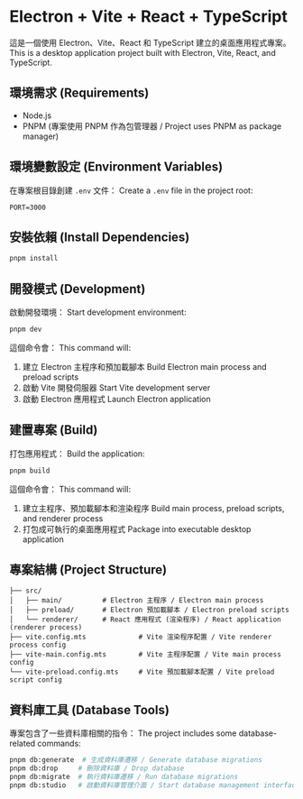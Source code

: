 # Electron + Vite + React + TypeScript

這是一個使用 Electron、Vite、React 和 TypeScript 建立的桌面應用程式專案。
This is a desktop application project built with Electron, Vite, React, and TypeScript.

## 環境需求 (Requirements)

- Node.js
- PNPM (專案使用 PNPM 作為包管理器 / Project uses PNPM as package manager)

## 環境變數設定 (Environment Variables)

在專案根目錄創建 `.env` 文件：
Create a `.env` file in the project root:

```plaintext
PORT=3000
```

## 安裝依賴 (Install Dependencies)

```bash
pnpm install
```

## 開發模式 (Development)

啟動開發環境：
Start development environment:

```bash
pnpm dev
```

這個命令會：
This command will:

1. 建立 Electron 主程序和預加載腳本
   Build Electron main process and preload scripts
2. 啟動 Vite 開發伺服器
   Start Vite development server
3. 啟動 Electron 應用程式
   Launch Electron application

## 建置專案 (Build)

打包應用程式：
Build the application:

```bash
pnpm build
```

這個命令會：
This command will:

1. 建立主程序、預加載腳本和渲染程序
   Build main process, preload scripts, and renderer process
2. 打包成可執行的桌面應用程式
   Package into executable desktop application

## 專案結構 (Project Structure)

```
├── src/
│   ├── main/          # Electron 主程序 / Electron main process
│   ├── preload/       # Electron 預加載腳本 / Electron preload scripts
│   └── renderer/      # React 應用程式 (渲染程序) / React application (renderer process)
├── vite.config.mts             # Vite 渲染程序配置 / Vite renderer process config
├── vite-main.config.mts        # Vite 主程序配置 / Vite main process config
└── vite-preload.config.mts     # Vite 預加載腳本配置 / Vite preload script config
```

## 資料庫工具 (Database Tools)

專案包含了一些資料庫相關的指令：
The project includes some database-related commands:

```bash
pnpm db:generate  # 生成資料庫遷移 / Generate database migrations
pnpm db:drop     # 刪除資料庫 / Drop database
pnpm db:migrate  # 執行資料庫遷移 / Run database migrations
pnpm db:studio   # 啟動資料庫管理介面 / Start database management interface
```
